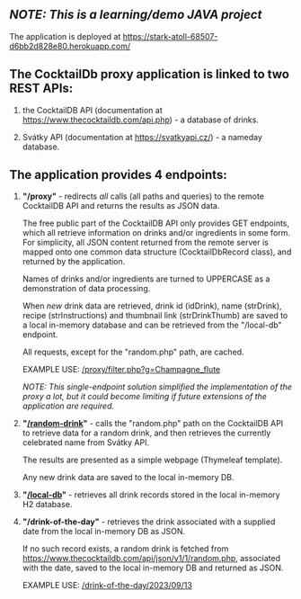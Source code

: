 ## *NOTE: This is a learning/demo JAVA project*

The application is deployed at https://stark-atoll-68507-d6bb2d828e80.herokuapp.com/

## The CocktailDb proxy application is linked to two REST APIs:

1) the CocktailDB API (documentation at https://www.thecocktaildb.com/api.php) - a database of drinks.

2) Svátky API (documentation at https://svatkyapi.cz/) - a nameday database.


## The application provides 4 endpoints:
1) **"/proxy"** - redirects *all* calls (all paths and queries) to the remote CocktailDB API and returns the results
   as JSON data.

   The free public part of the CocktailDB API only provides GET endpoints, which all retrieve information
   on drinks and/or ingredients in some form.
   For simplicity, all JSON content returned from the remote server is mapped onto one common data structure
   (CocktailDbRecord class), and returned by the application.

   Names of drinks and/or ingredients are turned to UPPERCASE as a demonstration of data processing.

   When *new* drink data are retrieved, drink id (idDrink), name (strDrink), recipe (strInstructions) and thumbnail link (strDrinkThumb) are saved to a local in-memory
   database and can be retrieved from the "/local-db" endpoint.

   All requests, except for the "random.php" path, are cached.

   EXAMPLE USE: <a href="https://stark-atoll-68507-d6bb2d828e80.herokuapp.com/proxy/filter.php?g=Champagne_flute">/proxy/filter.php?g=Champagne_flute</a>

   *NOTE: This single-endpoint solution simplified the implementation of the proxy a lot, but it could become
   limiting if future extensions of the application are required.*

2) **"<a href="https://stark-atoll-68507-d6bb2d828e80.herokuapp.com/random-drink">/random-drink</a>"** - calls the "random.php" path on the CocktailDB API to retrieve data for a random drink,
   and then retrieves the currently celebrated name from Svátky API.

   The results are presented as a simple webpage (Thymeleaf template).

   Any new drink data are saved to the local in-memory DB.

3) **"<a href="https://stark-atoll-68507-d6bb2d828e80.herokuapp.com/local-db">/local-db</a>"** - retrieves all drink records stored in the local in-memory H2 database.

4) **"/drink-of-the-day"** - retrieves the drink associated with a supplied date from the local in-memory DB as JSON.

   If no such record exists, a random drink is fetched from https://www.thecocktaildb.com/api/json/v1/1/random.php,
   associated with the date, saved to the local in-memory DB and returned as JSON.

   EXAMPLE USE: <a href="https://stark-atoll-68507-d6bb2d828e80.herokuapp.com/drink-of-the-day/2023/09/13">/drink-of-the-day/2023/09/13</a>